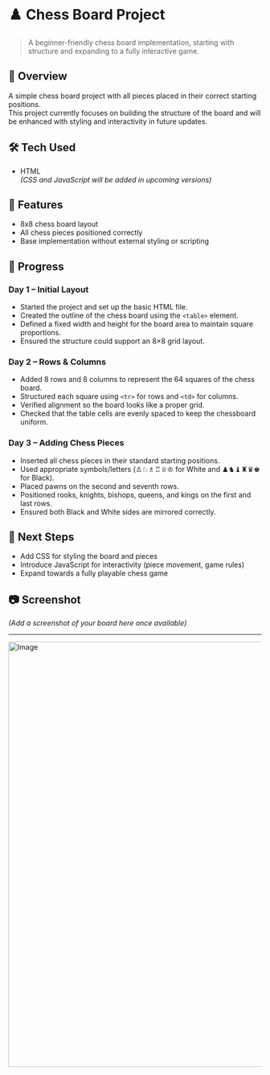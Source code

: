 # ♟️ Chess Board Project  

> A beginner-friendly chess board implementation, starting with structure and expanding to a fully interactive game.  

## 📌 Overview
A simple chess board project with all pieces placed in their correct starting positions.  
This project currently focuses on building the structure of the board and will be enhanced with styling and interactivity in future updates.

## 🛠️ Tech Used
- HTML  
*(CSS and JavaScript will be added in upcoming versions)*

## 🚀 Features
- 8x8 chess board layout  
- All chess pieces positioned correctly  
- Base implementation without external styling or scripting

## 📅 Progress

### Day 1 – Initial Layout
- Started the project and set up the basic HTML file.  
- Created the outline of the chess board using the `<table>` element.  
- Defined a fixed width and height for the board area to maintain square proportions.  
- Ensured the structure could support an 8×8 grid layout.  

### Day 2 – Rows & Columns
- Added 8 rows and 8 columns to represent the 64 squares of the chess board.  
- Structured each square using `<tr>` for rows and `<td>` for columns.  
- Verified alignment so the board looks like a proper grid.  
- Checked that the table cells are evenly spaced to keep the chessboard uniform.  

### Day 3 – Adding Chess Pieces
- Inserted all chess pieces in their standard starting positions.  
- Used appropriate symbols/letters (♙♘♗♖♕♔ for White and ♟♞♝♜♛♚ for Black).  
- Placed pawns on the second and seventh rows.  
- Positioned rooks, knights, bishops, queens, and kings on the first and last rows.  
- Ensured both Black and White sides are mirrored correctly. 

## 🔮 Next Steps
- Add CSS for styling the board and pieces  
- Introduce JavaScript for interactivity (piece movement, game rules)  
- Expand towards a fully playable chess game  

## 📷 Screenshot
*(Add a screenshot of your board here once available)*

---
<img width="827" height="846" alt="Image" src="https://github.com/user-attachments/assets/b14f668a-bfd9-473c-b2ee-c0798a80b1f9" />
